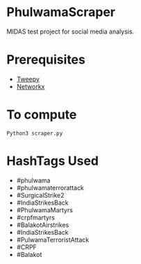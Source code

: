 # PhulwamaScraper
MIDAS test project for social media analysis.

# Prerequisites
* [Tweepy](http://www.tweepy.org/)
* [Networkx](https://networkx.github.io/)

# To compute
```
Python3 scraper.py
```

# HashTags Used
*  #phulwama
*  #phulwamaterrorattack
*  #SurgicalStrike2
*  #IndiaStrikesBack
*  #PhulwamaMartyrs
*  #crpfmartyrs
*  #BalakotAirstrikes
*  #IndiaStrikesBack
*  #PulwamaTerroristAttack
*  #CRPF
*  #Balakot
